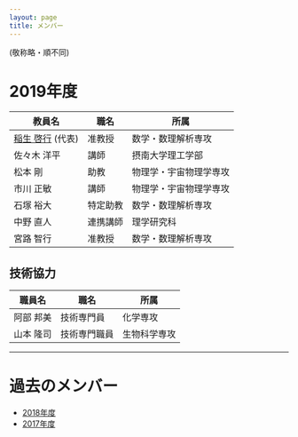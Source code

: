 ```yaml
---
layout: page
title: メンバー
---
```


(敬称略・順不同)

# 2019年度

| 教員名     | 職名 | 所属                  |
| ---------- | ---- | --------------------- |
| [稲生 啓行](https://www.math.kyoto-u.ac.jp/~inou/) (代表)  | 准教授 | 数学・数理解析専攻     |
| 佐々木 洋平| 講師 | 摂南大学理工学部     |
| 松本 剛    | 助教     | 物理学・宇宙物理学専攻 |
| 市川 正敏  | 講師     | 物理学・宇宙物理学専攻 |
| 石塚 裕大  | 特定助教 | 数学・数理解析専攻 |
| 中野 直人  | 連携講師 | 理学研究科 |
| 宮路 智行  | 准教授   | 数学・数理解析専攻 |


## 技術協力

| 職員名    | 職名         | 所属         |
| --------- | ------------ | ------------ |
| 阿部 邦美 | 技術専門員   | 化学専攻     |
| 山本 隆司 | 技術専門職員 | 生物科学専攻 |

---

# 過去のメンバー

* [2018年度](2018/member.html)
* [2017年度](2017/member.html)

